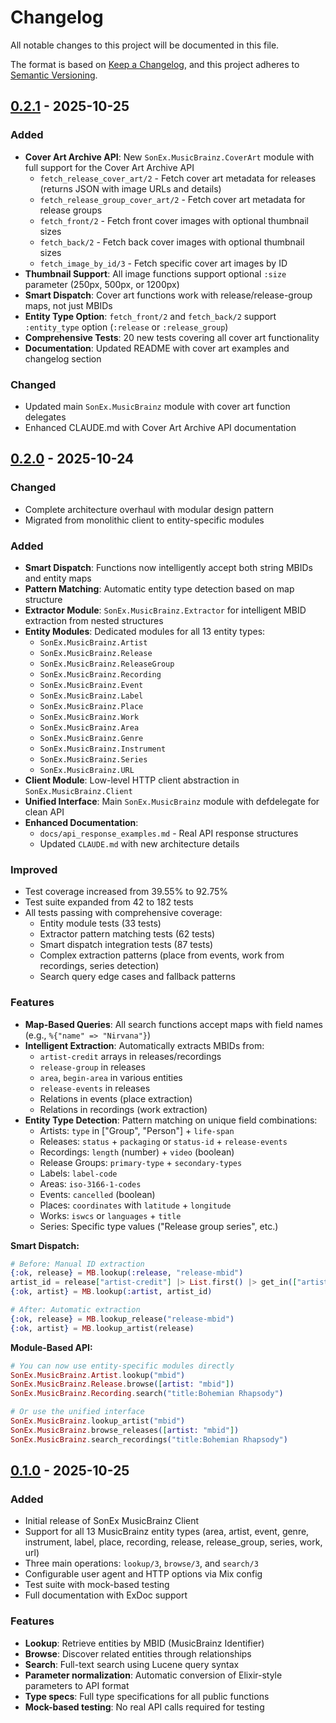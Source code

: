 # Changelog

All notable changes to this project will be documented in this file.

The format is based on [Keep a Changelog](https://keepachangelog.com/en/1.0.0/),
and this project adheres to [Semantic Versioning](https://semver.org/spec/v2.0.0.html).

## [0.2.1] - 2025-10-25

### Added
- **Cover Art Archive API**: New `SonEx.MusicBrainz.CoverArt` module with full support for the Cover Art Archive API
  - `fetch_release_cover_art/2` - Fetch cover art metadata for releases (returns JSON with image URLs and details)
  - `fetch_release_group_cover_art/2` - Fetch cover art metadata for release groups
  - `fetch_front/2` - Fetch front cover images with optional thumbnail sizes
  - `fetch_back/2` - Fetch back cover images with optional thumbnail sizes
  - `fetch_image_by_id/3` - Fetch specific cover art images by ID
- **Thumbnail Support**: All image functions support optional `:size` parameter (250px, 500px, or 1200px)
- **Smart Dispatch**: Cover art functions work with release/release-group maps, not just MBIDs
- **Entity Type Option**: `fetch_front/2` and `fetch_back/2` support `:entity_type` option (`:release` or `:release_group`)
- **Comprehensive Tests**: 20 new tests covering all cover art functionality
- **Documentation**: Updated README with cover art examples and changelog section

### Changed
- Updated main `SonEx.MusicBrainz` module with cover art function delegates
- Enhanced CLAUDE.md with Cover Art Archive API documentation

## [0.2.0] - 2025-10-24

### Changed
- Complete architecture overhaul with modular design pattern
- Migrated from monolithic client to entity-specific modules

### Added
- **Smart Dispatch**: Functions now intelligently accept both string MBIDs and entity maps
- **Pattern Matching**: Automatic entity type detection based on map structure
- **Extractor Module**: `SonEx.MusicBrainz.Extractor` for intelligent MBID extraction from nested structures
- **Entity Modules**: Dedicated modules for all 13 entity types:
  - `SonEx.MusicBrainz.Artist`
  - `SonEx.MusicBrainz.Release`
  - `SonEx.MusicBrainz.ReleaseGroup`
  - `SonEx.MusicBrainz.Recording`
  - `SonEx.MusicBrainz.Event`
  - `SonEx.MusicBrainz.Label`
  - `SonEx.MusicBrainz.Place`
  - `SonEx.MusicBrainz.Work`
  - `SonEx.MusicBrainz.Area`
  - `SonEx.MusicBrainz.Genre`
  - `SonEx.MusicBrainz.Instrument`
  - `SonEx.MusicBrainz.Series`
  - `SonEx.MusicBrainz.URL`
- **Client Module**: Low-level HTTP client abstraction in `SonEx.MusicBrainz.Client`
- **Unified Interface**: Main `SonEx.MusicBrainz` module with defdelegate for clean API
- **Enhanced Documentation**:
  - `docs/api_response_examples.md` - Real API response structures
  - Updated `CLAUDE.md` with new architecture details

### Improved
- Test coverage increased from 39.55% to 92.75%
- Test suite expanded from 42 to 182 tests
- All tests passing with comprehensive coverage:
  - Entity module tests (33 tests)
  - Extractor pattern matching tests (62 tests)
  - Smart dispatch integration tests (87 tests)
  - Complex extraction patterns (place from events, work from recordings, series detection)
  - Search query edge cases and fallback patterns

### Features
- **Map-Based Queries**: All search functions accept maps with field names (e.g., `%{"name" => "Nirvana"}`)
- **Intelligent Extraction**: Automatically extracts MBIDs from:
  - `artist-credit` arrays in releases/recordings
  - `release-group` in releases
  - `area`, `begin-area` in various entities
  - `release-events` in releases
  - Relations in events (place extraction)
  - Relations in recordings (work extraction)
- **Entity Type Detection**: Pattern matching on unique field combinations:
  - Artists: `type` in ["Group", "Person"] + `life-span`
  - Releases: `status` + `packaging` or `status-id` + `release-events`
  - Recordings: `length` (number) + `video` (boolean)
  - Release Groups: `primary-type` + `secondary-types`
  - Labels: `label-code`
  - Areas: `iso-3166-1-codes`
  - Events: `cancelled` (boolean)
  - Places: `coordinates` with `latitude` + `longitude`
  - Works: `iswcs` or `languages` + `title`
  - Series: Specific type values ("Release group series", etc.)


**Smart Dispatch:**
```elixir
# Before: Manual ID extraction
{:ok, release} = MB.lookup(:release, "release-mbid")
artist_id = release["artist-credit"] |> List.first() |> get_in(["artist", "id"])
{:ok, artist} = MB.lookup(:artist, artist_id)

# After: Automatic extraction
{:ok, release} = MB.lookup_release("release-mbid")
{:ok, artist} = MB.lookup_artist(release)
```

**Module-Based API:**
```elixir
# You can now use entity-specific modules directly
SonEx.MusicBrainz.Artist.lookup("mbid")
SonEx.MusicBrainz.Release.browse([artist: "mbid"])
SonEx.MusicBrainz.Recording.search("title:Bohemian Rhapsody")

# Or use the unified interface
SonEx.MusicBrainz.lookup_artist("mbid")
SonEx.MusicBrainz.browse_releases([artist: "mbid"])
SonEx.MusicBrainz.search_recordings("title:Bohemian Rhapsody")
```

## [0.1.0] - 2025-10-25

### Added
- Initial release of SonEx MusicBrainz Client
- Support for all 13 MusicBrainz entity types (area, artist, event, genre, instrument, label, place, recording, release, release_group, series, work, url)
- Three main operations: `lookup/3`, `browse/3`, and `search/3`
- Configurable user agent and HTTP options via Mix config
- Test suite with mock-based testing
- Full documentation with ExDoc support

### Features
- **Lookup**: Retrieve entities by MBID (MusicBrainz Identifier)
- **Browse**: Discover related entities through relationships
- **Search**: Full-text search using Lucene query syntax
- **Parameter normalization**: Automatic conversion of Elixir-style parameters to API format
- **Type specs**: Full type specifications for all public functions
- **Mock-based testing**: No real API calls required for testing

[0.2.1]: https://github.com/son-ex/son-ex-musicbrainz-client/compare/v0.2.0...v0.2.1
[0.2.0]: https://github.com/son-ex/son-ex-musicbrainz-client/compare/v0.1.0...v0.2.0
[0.1.0]: https://github.com/son-ex/son-ex-musicbrainz-client/releases/tag/v0.1.0
